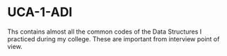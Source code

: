 # UCA-1-ADI
Ths contains almost all the common codes of the Data Structures I practiced during my college. These are important from interview point of view.
